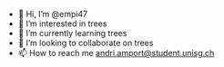 - 👋 Hi, I’m @empi47
- 👀 I’m interested in trees
- 🌱 I’m currently learning trees
- 💞️ I’m looking to collaborate on trees
- 📫 How to reach me andri.amport@student.unisg.ch

<!---
empi47/empi47 is a ✨ special ✨ repository because its `README.md` (this file) appears on your GitHub profile.
You can click the Preview link to take a look at your changes.
--->
